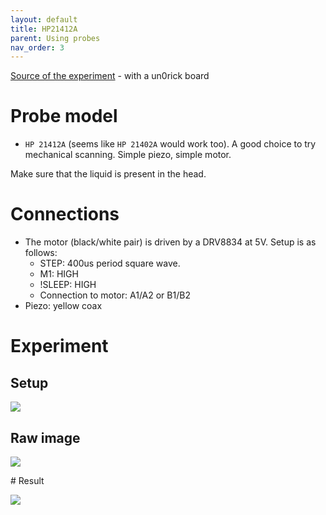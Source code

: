 ```yaml
---
layout: default
title: HP21412A
parent: Using probes
nav_order: 3
---
```


[Source of the experiment](https://github.com/kelu124/echomods/tree/master/matty/20181104a) - with a un0rick board

# Probe model

* `HP 21412A` (seems like `HP 21402A` would work too). A good choice to try mechanical scanning. Simple piezo, simple motor.

Make sure that the liquid is present in the head.

# Connections

* The motor (black/white pair) is driven by a DRV8834 at 5V. Setup is as follows:
  * STEP: 400us period square wave.
  * M1: HIGH
  * !SLEEP: HIGH
  * Connection to motor: A1/A2 or B1/B2
* Piezo: yellow coax

# Experiment

## Setup

![](https://raw.githubusercontent.com/kelu124/echomods/master/matty/20181104a/photos/P_20181104_130033.jpg)

## Raw image

![](https://raw.githubusercontent.com/kelu124/echomods/master/matty/20181104a/images/2DArray_20181104a-3.jpg)


# Result

![](https://raw.githubusercontent.com/kelu124/echomods/master/matty/20181104a/images/SC_20181104a-3-fft.jpg)
